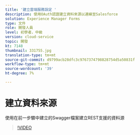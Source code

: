 ```yaml
---
title: '建立雲端服務設定 '
description: 使用OAuth認證建立資料來源以連線至Salesforce
solution: Experience Manager Forms
type: 文件
role: 開發人員
level: 初學者，中級
version: cloud-service
topic: 開發
kt: 7148
thumbnail: 331755.jpg
translation-type: tm+mt
source-git-commit: d9799acb28dfc3c9767374798828754d5a50831f
workflow-type: tm+mt
source-wordcount: '39'
ht-degree: 7%

---
```


# 建立資料來源

使用在前一步驟中建立的Swagger檔案建立REST支援的資料源

>[!VIDEO](https://video.tv.adobe.com/v/331755/?quality=12&learn=on)
